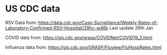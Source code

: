 # US CDC data

RSV Data from:
https://data.cdc.gov/Case-Surveillance/Weekly-Rates-of-Laboratory-Confirmed-RSV-Hospitali/29hc-w46k
Last update 26th Jan

COVID data from:
https://gis.cdc.gov/grasp/COVIDNet/COVID19_3.html

Influenza data from:
https://gis.cdc.gov/GRASP/Fluview/FluHospRates.html
